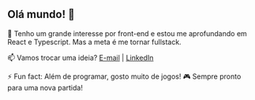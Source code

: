 ## Olá mundo! 👋

🌱 Tenho um grande interesse por front-end e estou me aprofundando em React e Typescript. Mas a meta é me tornar fullstack.

📫 Vamos trocar uma ideia? [E-mail](mailto:rafaelmaurer182@email.com) | [LinkedIn](https://www.linkedin.com/in/rafael-maurer182/)

⚡ Fun fact: Além de programar, gosto muito de jogos! 🎮 Sempre pronto para uma nova partida!
